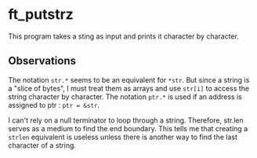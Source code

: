 # ft_putstrz
This program takes a sting as input and prints it character by character.

## Observations
The notation `str.*` seems to be an equivalent for `*str`. But since a string is a "slice of bytes", I must treat them as arrays and use `str[i]` to access the string character by character. The notation `ptr.*` is used if an address is assigned to ptr : `ptr = &str`.

I can't rely on a null terminator to loop through a string. Therefore, str.len serves as a medium to find the end boundary. This tells me that creating a `strlen` equivalent is useless unless there is another way to find the last character of a string.
